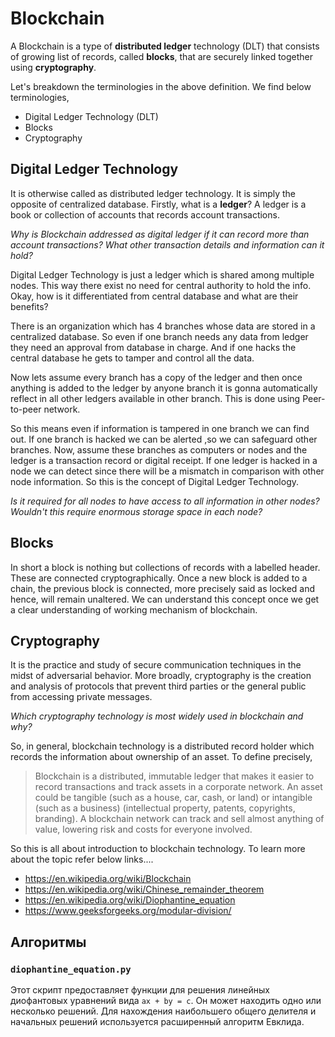 # Blockchain

A Blockchain is a type of **distributed ledger** technology (DLT) that consists of growing list of records, called **blocks**, that are securely linked together using **cryptography**.

Let's breakdown the terminologies in the above definition. We find below terminologies,

- Digital Ledger Technology (DLT)
- Blocks
- Cryptography

## Digital Ledger Technology

 It is otherwise called as distributed ledger technology. It is simply the opposite of centralized database. Firstly, what is a **ledger**? A ledger is a book or collection of accounts that records account transactions.

 *Why is Blockchain addressed as digital ledger if it can record more than account transactions? What other transaction details and information can it hold?*

Digital Ledger Technology is just a ledger which is shared among multiple nodes. This way there exist no need for central authority to hold the info. Okay, how is it differentiated from central database and what are their benefits?

There is an organization which has 4 branches whose data are stored in a centralized database. So even if one branch needs any data from ledger they need an approval from database in charge. And if one hacks the central database he gets to tamper and control all the data.

Now lets assume every branch has a copy of the ledger and then once anything is added to the ledger by anyone branch it is gonna automatically reflect in all other ledgers available in other branch. This is done using Peer-to-peer network.

So this means even if information is tampered in one branch we can find out. If one branch is hacked we can be alerted ,so we can safeguard other branches. Now, assume these branches as computers or nodes and the ledger is a transaction record or digital receipt. If one ledger is hacked in a node we can detect since there will be a mismatch in comparison with other node information. So this is the concept of Digital Ledger Technology.

*Is it required for all nodes to have access to all information in other nodes? Wouldn't this require enormous storage space in each node?*

## Blocks

In short a block is nothing but collections of records with a labelled header. These are connected cryptographically. Once a new block is added to a chain, the previous block is connected, more precisely said as locked and hence, will remain unaltered. We can understand this concept once we get a clear understanding of working mechanism of blockchain.

## Cryptography

It is the practice and study of secure communication techniques in the midst of adversarial behavior. More broadly, cryptography is the creation and analysis of protocols that prevent third parties or the general public from accessing private messages.

*Which cryptography technology is most widely used in blockchain and why?*

So, in general, blockchain technology is a distributed record holder which records the information about ownership of an asset. To define precisely,
> Blockchain is a distributed, immutable ledger that makes it easier to record transactions and track assets in a corporate network.
An asset could be tangible (such as a house, car, cash, or land) or intangible (such as a business) (intellectual property, patents, copyrights, branding). A blockchain network can track and sell almost anything of value, lowering risk and costs for everyone involved.

So this is all about introduction to blockchain technology. To learn more about the topic refer below links....
* <https://en.wikipedia.org/wiki/Blockchain>
* <https://en.wikipedia.org/wiki/Chinese_remainder_theorem>
* <https://en.wikipedia.org/wiki/Diophantine_equation>
* <https://www.geeksforgeeks.org/modular-division/>

## Алгоритмы

### `diophantine_equation.py`
Этот скрипт предоставляет функции для решения линейных диофантовых уравнений вида `ax + by = c`. Он может находить одно или несколько решений. Для нахождения наибольшего общего делителя и начальных решений используется расширенный алгоритм Евклида.
